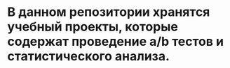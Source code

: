# В данном репозитории хранятся учебный проекты, которые содержат проведение a/b тестов и статистического анализа.
